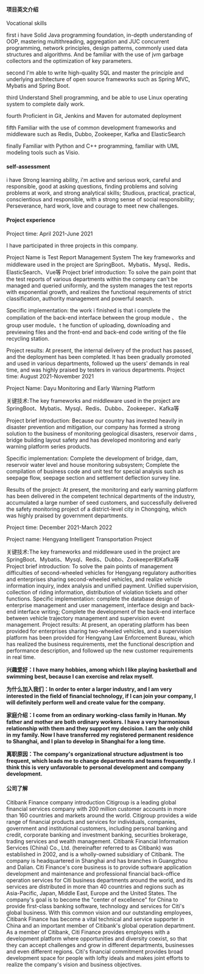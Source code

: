 #### 项目英文介绍

Vocational skills

first i have Solid Java programming foundation, in-depth understanding of OOP, mastering multithreading, aggregation and JUC concurrent programming, network principles, design patterns, commonly used data structures and algorithms.
And be familiar with the use of jvm garbage collectors and the optimization of key parameters.

second I'm able to write high-quality SQL and master the principle and underlying architecture of open source frameworks such as Spring MVC, Mybatis and Spring Boot.

third Understand Shell programming, and be able to use Linux operating system to complete daily work.

fourth Proficient in Git, Jenkins and Maven for automated deployment

fifth Familiar with the use of common development frameworks and middleware such as Redis, Dubbo, Zookeeper, Kafka and ElasticSearch

finally Familiar with Python and C++ programming, familiar with UML modeling tools such as Visio.





#### self-assessment

i have Strong learning ability, i'm active and serious work, careful and responsible, good at asking questions, finding problems and solving problems at work, and strong analytical skills; Studious, practical, practical, conscientious and responsible, with a strong sense of social responsibility; Perseverance, hard work, love and courage to meet new challenges.



#### Project experience

Project time: April 2021-June 2021

I have participated in three projects in this company.

Project Name is Test Report Management System
The key frameworks and middleware used in the project are SpringBoot、Mybatis、Mysql、Redis、ElasticSearch、Vue等
Project brief introduction: To solve the pain point that the test reports of various departments within the company can't be managed and queried uniformly, and the system manages the test reports with exponential growth, and realizes the functional requirements of strict classification, authority management and powerful search.

Specific implementation: the work i finished is that i complete the compilation of the back-end interface between the group module 、 the group user module、t he function of uploading, downloading and previewing files and the front-end and back-end code writing of the file recycling station.

Project results: At present, the internal delivery of the product has passed, and the deployment has been completed. It has been gradually promoted and used in various departments, followed up the users' demands in real time, and was highly praised by testers in various departments.
Project time: August 2021-November 2021



Project Name: Dayu Monitoring and Early Warning Platform

关键技术:The key frameworks and middleware used in the project are SpringBoot、Mybatis、Mysql、Redis、Dubbo、Zookeeper、Kafka等



Project brief introduction: Because our country has invested heavily in disaster prevention and mitigation, our company has formed a strong solution to the business of monitoring geological disasters, reservoir dams , bridge building layout safety and has developed monitoring and early warning platform series products.



Specific implementation: Complete the development of bridge, dam, reservoir water level and house monitoring subsystem; Complete the compilation of business code and unit test for special analysis such as seepage flow, seepage section and settlement deflection survey line.



Results of the project: At present, the monitoring and early warning platform has been delivered in the competent technical departments of the industry, accumulated a large number of seed customers, and successfully delivered the safety monitoring project of a district-level city in Chongqing, which was highly praised by government departments.





Project time: December 2021-March 2022

Project name: Hengyang Intelligent Transportation Project

关键技术:The key frameworks and middleware used in the project are SpringBoot、Mybatis、Mysql、Redis、Dubbo、Zookeeper和Kafka等
Project brief introduction: To solve the pain points of management difficulties of second-wheeled vehicles for Hengyang regulatory authorities and enterprises sharing second-wheeled vehicles, and realize vehicle information inquiry, index analysis and unified payment.
Unified supervision, collection of riding information, distribution of violation tickets and other functions.
Specific implementation: complete the database design of enterprise management and user management, interface design and back-end interface writing; Complete the development of the back-end interface between vehicle trajectory management and supervision event management.
Project results: At present, an operating platform has been provided for enterprises sharing two-wheeled vehicles, and a supervision platform has been provided for Hengyang Law Enforcement Bureau, which has realized the business requirements, met the functional description and performance description, and followed up the new customer requirements in real time.

**兴趣爱好：I have many hobbies, among which I like playing basketball and swimming best, because I can exercise and relax myself.**

**为什么加入我们：In order to enter a larger industry, and I am very interested in the field of financial technology, if I can join your company, I will definitely perform well and create value for the company.**

**家庭介绍：I come from an ordinary working-class family in Hunan. My father and mother are both ordinary workers. I have a very harmonious relationship with them and they support my decision. I am the only child in my family. Now I have transferred my registered permanent residence to Shanghai, and I plan to develop in Shanghai for a long time.**

**离职原因：The company's organizational structure adjustment is too frequent, which leads me to change departments and teams frequently. I think this is very unfavorable to personal development and company development.**

#### 公司了解

 Citibank Finance
company introduction
Citigroup is a leading global financial services company with 200 million customer accounts in more than 160 countries and markets around the world. Citigroup provides a wide range of financial products and services for individuals, companies, government and institutional customers, including personal banking and credit, corporate banking and investment banking, securities brokerage, trading services and wealth management. 
Citibank Financial Information Services (China) Co., Ltd. (hereinafter referred to as Citibank) was established in 2002, and is a wholly-owned subsidiary of Citibank. The company is headquartered in Shanghai and has branches in Guangzhou and Dalian. Citi Finance's core business is to provide software application development and maintenance and professional financial back-office operation services for Citi business departments around the world, and its services are distributed in more than 40 countries and regions such as Asia-Pacific, Japan, Middle East, Europe and the United States. The company's goal is to become the "center of excellence" for China to provide first-class banking software, technology and services for Citi's global business. With this common vision and our outstanding employees, Citibank Finance has become a vital technical and service supporter in China and an important member of Citibank's global operation department.
As a member of Citibank, Citi Finance provides employees with a development platform where opportunities and diversity coexist, so that they can accept challenges and grow in different departments, businesses and even different regions. Citi's financial commitment provides broad development space for people with lofty ideals and makes joint efforts to realize the company's vision and business objectives.